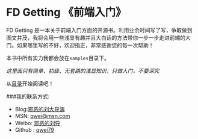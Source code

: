 # FD Getting 《前端入门》
FD Getting 是一本关于前端入门方面的开源书。利用业余时间写了写，争取做到图文并茂，我将会用一些浅显有趣并且大白话的方法带你一步一步走进前端的大门。如果哪里写的不好，欢迎指正，非常感谢您的每一次帮助！

本书中所有实力我都会放在`samples`目录下。

*这里面只有简单、初级、无套路的浅显知识，只做入门，不要深究*

从[目录](SUMMARY.md)开始阅读吧！

###我的联系方式:
* Blog:[邪恶的刘大导演](http://www.cnblogs.com/qwei/)
* MSN: [qwei@msn.com](mailto:qwei@msn.com)
* Weibo: [邪恶的刘导](http://weibo.com/waylau521)
* Github : [qwei79](https://github.com/qwei79)

